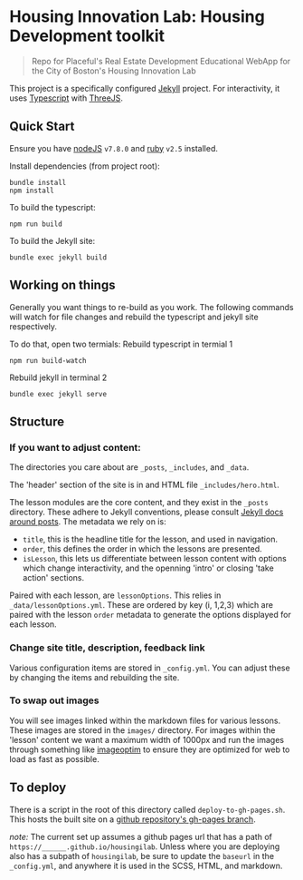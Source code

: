 # Housing Innovation Lab: Housing Development toolkit
> Repo for Placeful's Real Estate Development Educational WebApp for the City of Boston's Housing Innovation Lab

This project is a specifically configured [Jekyll](https://jekyllrb.com/docs/) project. For interactivity, it uses [Typescript](https://www.typescriptlang.org/) with [ThreeJS](https://threejs.org/examples/).


## Quick Start
Ensure you have [nodeJS](https://nodejs.org/) `v7.8.0` and [ruby](https://www.ruby-lang.org/en/) `v2.5` installed.

Install dependencies (from project root):
```
bundle install
npm install
```

To build the typescript:
```
npm run build
```

To build the Jekyll site:
```
bundle exec jekyll build
```

## Working on things
Generally you want things to re-build as you work. The following commands will watch for file changes and rebuild the typescript and jekyll site respectively.

To do that, open two termials:
Rebuild typescript in termial 1
```
npm run build-watch
```

Rebuild jekyll in terminal 2
```
bundle exec jekyll serve
```

## Structure
### If you want to adjust content:
The directories you care about are `_posts`, `_includes`, and `_data`.

The 'header' section of the site is in and HTML file `_includes/hero.html`.

The lesson modules are the core content, and they exist in the `_posts` directory. These adhere to Jekyll conventions, please consult [Jekyll docs around posts](https://jekyllrb.com/docs/posts/).
The metadata we rely on is:
- `title`, this is the headline title for the lesson, and used in navigation.
- `order`, this defines the order in which the lessons are presented.
- `isLesson`, this lets us differentiate between lesson content with options which change interactivity, and the openning 'intro' or closing 'take action' sections.

Paired with each lesson, are `lessonOptions`. This relies in `_data/lessonOptions.yml`. These are ordered by key (i, 1,2,3) which are paired with the lesson `order` metadata to generate the options displayed for each lesson.

### Change site title, description, feedback link
Various configuration items are stored in `_config.yml`. You can adjust these by changing the items and rebuilding the site.

### To swap out images
You will see images linked within the markdown files for various lessons. These images are stored in the `images/` directory.
For images within the 'lesson' content we want a maximum width of 1000px and run the images through something like [imageoptim](https://imageoptim.com/mac) to ensure they are optimized for web to load as fast as possible.


## To deploy
There is a script in the root of this directory called `deploy-to-gh-pages.sh`. This hosts the built site on a [github repository's gh-pages branch](https://help.github.com/articles/what-is-github-pages/).

*note:* The current set up assumes a github pages url that has a path of `https://______.github.io/housingilab`. Unless where you are deploying also has a subpath of `housingilab`, be sure to update the `baseurl` in the `_config.yml`, and anywhere it is used in the SCSS, HTML, and markdown.
